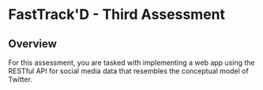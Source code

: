 FastTrack'D - Third Assessment
===============================

## Overview

For this assessment, you are tasked with implementing a web app using the RESTful API for social media data that resembles the conceptual model of Twitter.

